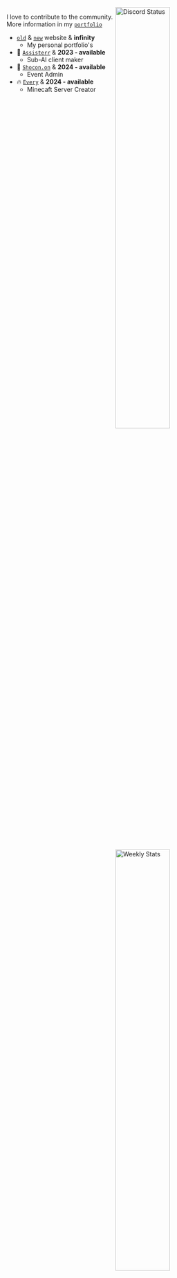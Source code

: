 <a href="https://discord.com/users/536479598469316639" target="_blank">
	<img width="50%" align="right" alt="Discord Status" src="https://lanyard.cnrad.dev/api/536479598469316639?bg=1f1f1f&borderRadius=5px">
</a>
<a href="https://wakatime.com/@sdnsdev" target="_blank">
	<img width="50%" align="right" alt="Weekly Stats" src="https://github-readme-stats.vercel.app/api/wakatime?username=sdnsdev&border_radius=5px&theme=dark&bg_color=1f1f1f&border_color=1f1f1f&icon_color=58a6ff&show_icons=true&disable_animations=true&custom_title=Weekly%20Stats">
</a>

I love to contribute to the community.<br>
More information in my [`portfolio`]<br>

- [`old`] & [`new`] website & **infinity**
	- My personal portfolio's
- 🤖 [`Assisterr`]  & **2023 - available**
	- Sub-AI client maker
- 🔑 [`Shocon.on`]  & **2024 - available**
	- Event Admin
- 🔥 [`Every`]      & **2024 - available**
	- Minecaft Server Creator

<!--------------- Teams ----------------->

[`Assisterr`]: https://www.assisterr.xyz/
[`Shocon.on`]: https://discord.gg/shadowraze
[`Every`]: https://discord.gg/everyday
[`old`]: https://sadness.website/
[`new`]: https://sotiesman.tech/
[`portfolio`]: https://www.sotiesman.tech/

